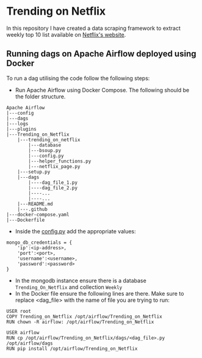 # Trending on Netflix
In this repository I have created a data scraping framework to extract weekly top 10 list available on [Netflix's website](https://www.netflix.com/tudum/top10).


## Running dags on Apache Airflow deployed using Docker
To run a dag utilising the code follow the following steps:
- Run Apache Airflow using Docker Compose. The following should be the folder structure.
```
Apache Airflow
|---config
|---dags
|---logs
|---plugins
|---Trending_on_Netflix
    |---trending_on_netflix
        |---database
        |---bsoup.py
        |---config.py
        |---helper_functions.py
        |---netflix_page.py
    |---setup.py
    |---dags
        |----dag_file_1.py
        |----dag_file_2.py
        |----...
        |----...
    |---README.md
    |---.github
|---docker-compose.yaml
|---Dockerfile
```
- Inside the [config.py](trending_on_netflix/config.py) add the appropriate values:
```
mongo_db_credentials = {
    'ip':<ip-address>,
    'port':<port>,
    'username':<username>,
    'password':<password>
}
```
- In the mongodb instance ensure there is a database ```Trending_On_Netflix``` and collection ```Weekly```
- In the Docker file ensure the following lines are there. Make sure to replace <dag_file> with the name of file you are trying to run:
```
USER root
COPY Trending_on_Netflix /opt/airflow/Trending_on_Netflix
RUN chown -R airflow: /opt/airflow/Trending_on_Netflix

USER airflow
RUN cp /opt/airflow/Trending_on_Netflix/dags/<dag_file>.py /opt/airflow/dags
RUN pip install /opt/airflow/Trending_on_Netflix
```
